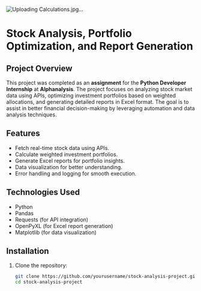 ![Uploading Calculations.jpg…]()
# Stock Analysis, Portfolio Optimization, and Report Generation

## Project Overview
This project was completed as an **assignment** for the **Python Developer Internship** at **Alphanalysis**. The project focuses on analyzing stock market data using APIs, optimizing investment portfolios based on weighted allocations, and generating detailed reports in Excel format. The goal is to assist in better financial decision-making by leveraging automation and data analysis techniques.

## Features
- Fetch real-time stock data using APIs.
- Calculate weighted investment portfolios.
- Generate Excel reports for portfolio insights.
- Data visualization for better understanding.
- Error handling and logging for smooth execution.

## Technologies Used
- Python  
- Pandas  
- Requests (for API integration)  
- OpenPyXL (for Excel report generation)  
- Matplotlib (for data visualization)

## Installation

1. Clone the repository:
   ```bash
   git clone https://github.com/yourusername/stock-analysis-project.git
   cd stock-analysis-project

